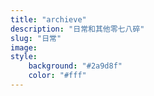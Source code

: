 ```yaml
---
title: "archieve"
description: "日常和其他零七八碎"
slug: "日常"
image: 
style:
    background: "#2a9d8f"
    color: "#fff"
---
```



